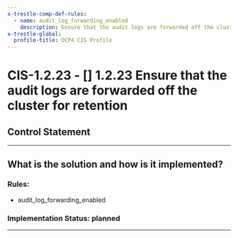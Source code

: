 ```yaml
---
x-trestle-comp-def-rules:
  - name: audit_log_forwarding_enabled
    description: Ensure that the audit logs are forwarded off the cluster for retention
x-trestle-global:
  profile-title: OCP4 CIS Profile
---
```


# CIS-1.2.23 - \[\] 1.2.23 Ensure that the audit logs are forwarded off the cluster for retention

## Control Statement

______________________________________________________________________

## What is the solution and how is it implemented?

<!-- For implementation status enter one of: implemented, partial, planned, alternative, not-applicable -->

<!-- Note that the list of rules under ### Rules: is read-only and changes will not be captured after assembly to JSON -->

<!-- Enter possible prose for implementation response at the control level here, after this comment -->

### Rules:

  - audit_log_forwarding_enabled

### Implementation Status: planned

______________________________________________________________________
